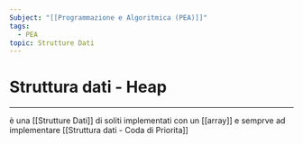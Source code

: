 ```yaml
---
Subject: "[[Programmazione e Algoritmica (PEA)]]"
tags:
  - PEA
topic: Strutture Dati
---
```

# Struttura dati - Heap
---
è una [[Strutture Dati]] di soliti implementati con un [[array]] e semprve ad implementare [[Struttura dati - Coda di Priorita]]
